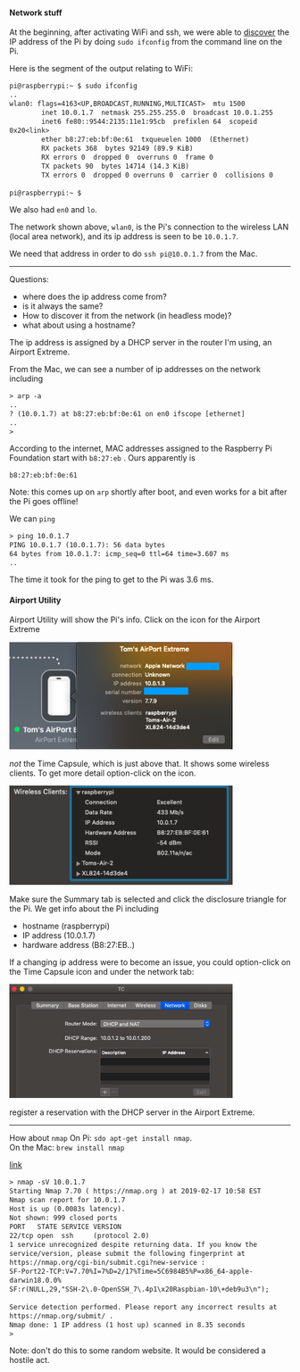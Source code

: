 #### Network stuff

At the beginning, after activating WiFi and ssh, we were able to [discover](1.md) the IP address of the Pi by doing ``sudo ifconfig`` from the command line on the Pi.  

Here is the segment of the output relating to WiFi:

```
pi@raspberrypi:~ $ sudo ifconfig
..
wlan0: flags=4163<UP,BROADCAST,RUNNING,MULTICAST>  mtu 1500
        inet 10.0.1.7  netmask 255.255.255.0  broadcast 10.0.1.255
        inet6 fe80::9544:2135:11e1:95cb  prefixlen 64  scopeid 0x20<link>
        ether b8:27:eb:bf:0e:61  txqueuelen 1000  (Ethernet)
        RX packets 368  bytes 92149 (89.9 KiB)
        RX errors 0  dropped 0  overruns 0  frame 0
        TX packets 90  bytes 14714 (14.3 KiB)
        TX errors 0  dropped 0 overruns 0  carrier 0  collisions 0

pi@raspberrypi:~ $
```

We also had ``en0`` and ``lo``.  

The network shown above, ``wlan0``, is the Pi's connection to the wireless LAN (local area network), and its ip address is seen to be ``10.0.1.7``.

We need that address in order to do ``ssh pi@10.0.1.7`` from the Mac.  

<hr>

Questions:  

- where does the ip address come from?
- is it always the same?  
- How to discover it from the network (in headless mode)?
- what about using a hostname?

The ip address is assigned by a DHCP server in the router I'm using, an Airport Extreme.

From the Mac, we can see a number of ip addresses on the network including

```
> arp -a
..
? (10.0.1.7) at b8:27:eb:bf:0e:61 on en0 ifscope [ethernet]
..
>
```

According to the internet, MAC addresses assigned to the Raspberry Pi Foundation start with ``b8:27:eb`` .  Ours apparently is

```
b8:27:eb:bf:0e:61
```

Note:  this comes up on ``arp`` shortly after boot, and even works for a bit after the Pi goes offline!

We can ``ping``

```
> ping 10.0.1.7
PING 10.0.1.7 (10.0.1.7): 56 data bytes
64 bytes from 10.0.1.7: icmp_seq=0 ttl=64 time=3.607 ms
..
```

The time it took for the ping to get to the Pi was 3.6 ms.

#### Airport Utility

Airport Utility will show the Pi's info.  Click on the icon for the Airport Extreme

<img src="../figs/extreme.png" style="width: 400px;" />

<i>not</i> the Time Capsule, which is just above that.  It shows some wireless clients.  To get more detail option-click on the icon.

<img src="../figs/clients.png" style="width: 400px;" /> 

Make sure the Summary tab is selected and click the disclosure triangle for the Pi.  We get info about the Pi including

- hostname (raspberrypi)
- IP address (10.0.1.7)
- hardware address (B8:27:EB..)

If a changing ip address were to become an issue, you could option-click on the Time Capsule icon and under the network tab:

<img src="../figs/rez.png" style="width: 400px;" />

register a reservation with the DHCP server in the Airport Extreme.

<hr>

How about ``nmap``
On Pi:  ``sdo apt-get install nmap``.  
On the Mac:  ``brew install nmap``

[link](https://raspberrypi.stackexchange.com/questions/13936/find-raspberry-pi-address-on-local-network)

```
> nmap -sV 10.0.1.7
Starting Nmap 7.70 ( https://nmap.org ) at 2019-02-17 10:58 EST
Nmap scan report for 10.0.1.7
Host is up (0.0083s latency).
Not shown: 999 closed ports
PORT   STATE SERVICE VERSION
22/tcp open  ssh     (protocol 2.0)
1 service unrecognized despite returning data. If you know the service/version, please submit the following fingerprint at https://nmap.org/cgi-bin/submit.cgi?new-service :
SF-Port22-TCP:V=7.70%I=7%D=2/17%Time=5C6984B5%P=x86_64-apple-darwin18.0.0%
SF:r(NULL,29,"SSH-2\.0-OpenSSH_7\.4p1\x20Raspbian-10\+deb9u3\n");

Service detection performed. Please report any incorrect results at https://nmap.org/submit/ .
Nmap done: 1 IP address (1 host up) scanned in 8.35 seconds
>
```

Note:  don't do this to some random website.  It would be considered a hostile act.

